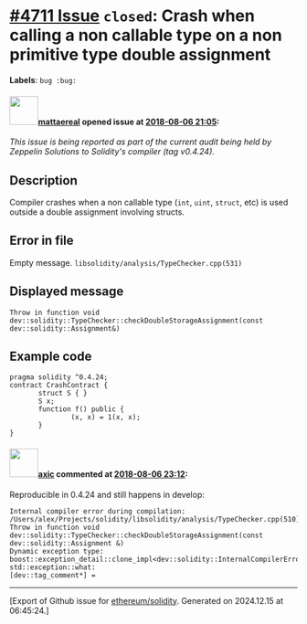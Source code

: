 # [\#4711 Issue](https://github.com/ethereum/solidity/issues/4711) `closed`: Crash when calling a non callable type on a non primitive type double assignment
**Labels**: `bug :bug:`


#### <img src="https://avatars.githubusercontent.com/u/388605?u=c038834687e1b11f1cfc815c338b03a3938a235b&v=4" width="50">[mattaereal](https://github.com/mattaereal) opened issue at [2018-08-06 21:05](https://github.com/ethereum/solidity/issues/4711):

_This issue is being reported as part of the current audit being held by Zeppelin Solutions to Solidity's compiler (tag v0.4.24)._

## Description
Compiler crashes when a non callable type (`int`, `uint`, `struct`, etc) is used outside a double assignment involving structs.

## Error in file
Empty message.
`libsolidity/analysis/TypeChecker.cpp(531)`

## Displayed message
`Throw in function void dev::solidity::TypeChecker::checkDoubleStorageAssignment(const dev::solidity::Assignment&)`

## Example code
```solidity
pragma solidity ^0.4.24;
contract CrashContract {
       struct S { }
       S x;
       function f() public {
               (x, x) = 1(x, x);
       }
}
```


#### <img src="https://avatars.githubusercontent.com/u/20340?v=4" width="50">[axic](https://github.com/axic) commented at [2018-08-06 23:12](https://github.com/ethereum/solidity/issues/4711#issuecomment-410881440):

Reproducible in 0.4.24 and still happens in develop:
```
Internal compiler error during compilation:
/Users/alex/Projects/solidity/libsolidity/analysis/TypeChecker.cpp(510): Throw in function void dev::solidity::TypeChecker::checkDoubleStorageAssignment(const dev::solidity::Assignment &)
Dynamic exception type: boost::exception_detail::clone_impl<dev::solidity::InternalCompilerError>
std::exception::what: 
[dev::tag_comment*] = 
```


-------------------------------------------------------------------------------



[Export of Github issue for [ethereum/solidity](https://github.com/ethereum/solidity). Generated on 2024.12.15 at 06:45:24.]
